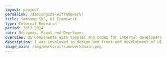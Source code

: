 ```yaml
---
layout: project
permalink: /samsungsds-uiframework/
title: Samsung SDS, UI Framework
type: Internal Research
period: 2012-2014
role: Designer, Front-end Developer
overview: UI Components with samples and codes for internal developers.
description: I was involoved in design and front-end development of UI framework for internal developers in Samsung SDS. I created several sets of UI components such as button, slider, or accordion with codes which covers Html, CSS, Javascript, and JQuery.
image_main: /img/works/uiframework/main.png
---
```

